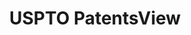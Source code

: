 ---
bigquery: https://console.cloud.google.com/bigquery?p=patents-public-data&d=patentsview&page=dataset
citation: Attribution should be given to PatentsView for use, distribution, or derivative
  works.
code: https://github.com/CSSIP-AIR/PatentsView-Code-Snippets/
contributors: USPTO
cost: None
description: 'PatentsView includes US patent data including raw data (summaries, applications,
  pregrant applications), disambugations of inventors and assignees, and inventor
  gender estimates.  Also foreign priority data, # of figures and sheets, and government
  interest statements.'
documentation: https://patentsview.org/query/builder-faqs
last_edit: Mon, 04 Apr 2022 19:02:57 GMT
location: https://patentsview.org/
maintained_by: USPTO
record_creation_timestamp: 12/2/2020 17:20:46
schema_fields: '[''disamb_assignee_id_20200630'', ''state'', ''disamb_assignee_id_20200331'',
  ''id'', ''classification_value'', ''state_fips'', ''inventor_id'', ''name_last'',
  ''sector_title'', ''disamb_assignee_id_20191231'', ''patent_id'', ''subsection_id'',
  ''role'', ''organization_id'', ''subcategory_id'', ''ipc_class'', ''disamb_inventor_id_20200929'',
  ''num'', ''disamb_inventor_id_20181127'', ''uuid'', ''ipc_version_indicator'', ''latitude'',
  ''classification_level'', ''level_three'', ''name'', ''section_id'', ''disamb_inventor_id_20180528'',
  ''deceased'', ''doc_type'', ''county'', ''level_one'', ''abstract'', ''num_claims'',
  ''lapse_of_patent'', ''disamb_inventor_id_20170808'', ''disamb_inventor_id_20191231'',
  ''series_code'', ''subclass'', ''rawinventor_id'', ''disamb_assignee_id_20181127'',
  ''lname'', ''organization'', ''city'', ''f371_date'', ''disamb_assignee_id_20190312'',
  ''rel_id'', ''designation'', ''variety'', ''disamb_assignee_id_20200929'', ''group_id'',
  ''f102_date'', ''publication_number'', ''term_grant'', ''latin_name'', ''disamb_inventor_id_20190312'',
  ''type'', ''latlong'', ''field_id'', ''assignee_id'', ''date'', ''category'', ''status'',
  ''withdrawn'', ''relkind'', ''rule_47'', ''action_date'', ''section'', ''number'',
  ''lawyer_id'', ''disamb_inventor_id_20190820'', ''kind'', ''disamb_inventor_id_20200630'',
  ''male'', ''country'', ''classification_status'', ''rawassignee_id'', ''male_flag'',
  ''county_fips'', ''text'', ''term_extension'', ''exemplary'', ''title'', ''disamb_inventor_id_20191008'',
  ''subclass_id'', ''disamb_assignee_id_20190820'', ''fname'', ''applicant_type'',
  ''filename'', ''location_id'', ''disclaimer_date'', ''application_id'', ''subgroup'',
  ''category_id'', ''dependent'', ''disamb_assignee_id_20191008'', ''attribution_status'',
  ''disamb_inventor_id_20200331'', ''classification_data_source'', ''level_two'',
  ''rawlocation_id'', ''reldocno'', ''doctype'', ''mainclass_id'', ''_102_date'',
  ''disamb_inventor_id_20201229'', ''sequence'', ''num_figures'', ''name_first'',
  ''disamb_inventor_id_20171226'', ''field_title'', ''_371_date'', ''disamb_inventor_id_20170307'',
  ''subgroup_id'', ''gi_statement'', ''country_transformed'', ''symbol_position'',
  ''disamb_inventor_id_20171003'', ''group'', ''main_group'', ''longitude'', ''citation_id'',
  ''term_disclaimer'', ''length'', ''contract_award_number'', ''num_sheets'']'
shortname: patentsview
tags:
- disambiguation
- United States
- gender
terms_of_use: Creative Commons Attribution 4.0 International License.
timeframe: 1963-1999
title: USPTO PatentsView
uuid: cf1780b1-e265-4e49-8d1d-83b9cfe0fd9a
---